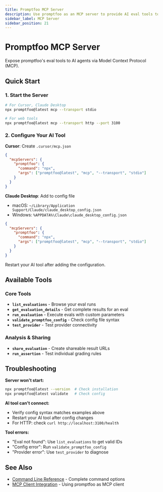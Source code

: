 ```yaml
---
title: Promptfoo MCP Server
description: Use promptfoo as an MCP server to provide AI eval tools to external AI agents and development environments
sidebar_label: MCP Server
sidebar_position: 21
---
```


# Promptfoo MCP Server

Expose promptfoo's eval tools to AI agents via Model Context Protocol (MCP).

## Quick Start

### 1. Start the Server

```bash
# For Cursor, Claude Desktop
npx promptfoo@latest mcp --transport stdio

# For web tools
npx promptfoo@latest mcp --transport http --port 3100
```

### 2. Configure Your AI Tool

**Cursor**: Create `.cursor/mcp.json`

```json title=".cursor/mcp.json"
{
  "mcpServers": {
    "promptfoo": {
      "command": "npx",
      "args": ["promptfoo@latest", "mcp", "--transport", "stdio"]
    }
  }
}
```

**Claude Desktop**: Add to config file

- macOS: `~/Library/Application Support/Claude/claude_desktop_config.json`
- Windows: `%APPDATA%\Claude\claude_desktop_config.json`

```json title="claude_desktop_config.json"
{
  "mcpServers": {
    "promptfoo": {
      "command": "npx",
      "args": ["promptfoo@latest", "mcp", "--transport", "stdio"]
    }
  }
}
```

Restart your AI tool after adding the configuration.

## Available Tools

### Core Tools

- **`list_evaluations`** - Browse your eval runs
- **`get_evaluation_details`** - Get complete results for an eval
- **`run_evaluation`** - Execute evals with custom parameters
- **`validate_promptfoo_config`** - Check config file syntax
- **`test_provider`** - Test provider connectivity

### Analysis & Sharing

- **`share_evaluation`** - Create shareable result URLs
- **`run_assertion`** - Test individual grading rules

## Troubleshooting

**Server won't start:**

```bash
npx promptfoo@latest --version  # Check installation
npx promptfoo@latest validate   # Check config
```

**AI tool can't connect:**

- Verify config syntax matches examples above
- Restart your AI tool after config changes
- For HTTP: check `curl http://localhost:3100/health`

**Tool errors:**

- "Eval not found": Use `list_evaluations` to get valid IDs
- "Config error": Run `validate_promptfoo_config`
- "Provider error": Use `test_provider` to diagnose

## See Also

- [Command Line Reference](/docs/usage/command-line#promptfoo-mcp) - Complete command options
- [MCP Client Integration](/docs/integrations/mcp) - Using promptfoo as MCP client
